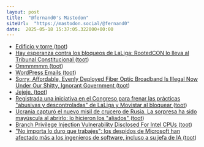```yaml
---
layout: post
title:  "@fernand0's Mastodon"
siteUrl:  "https://mastodon.social/@fernand0"
date:  2025-05-18 15:37:05.322000+00:00
---
```

*  [Edificio y torre ](https://www.flickr.com/photos/fernand0/54527275529) ([toot](https://mastodon.social/@fernand0/114529574932807112))
*  [Hay esperanza contra los bloqueos de LaLiga: RootedCON lo lleva al Tribunal Constitucional ](https://www.adslzone.net/noticias/internet/bloqueos-laliga-rootedcon-tribunal-constitucional) ([toot](https://mastodon.social/@fernand0/114529460063474925))
*  [Ommmmmm ](https://mastodon.social/@fernand0/114529432456931106) ([toot](https://mastodon.social/@fernand0/114529432456931106))
*  [WordPress Emails ](https://wpelevator.com/guides/wordpress-email) ([toot](https://mastodon.social/@fernand0/114529358412944821))
*  [Sorry, Affordable, Evenly Deployed Fiber Optic Broadband Is Illegal Now Under Our Shitty, Ignorant Government ](https://www.techdirt.com/2025/05/13/sorry-affordable-evenly-deployed-fiber-optic-broadband-is-illegal-now-under-our-shitty-ignorant-government) ([toot](https://mastodon.social/@fernand0/114529024839928670))
*  [Jejeje. ](https://mastodon.social/@bouletcorp2/114528831442051496) ([toot](https://mastodon.social/@fernand0/114528889276952700))
*  [Registrada una iniciativa en el Congreso para frenar las prácticas "abusivas y descontroladas" de LaLiga y Movistar al bloquear ](https://bandaancha.eu/articulos/iniciativa-congreso-frenar-practicas-1136) ([toot](https://mastodon.social/@fernand0/114528873344718223))
*  [Ucrania capturó el nuevo misil de crucero de Rusia. La sorpresa ha sido mayúscula al abrirlo: lo hicieron los "aliados" ](https://www.xataka.com/magnet/ucrania-capturo-nuevo-misil-crucero-rusia-sorpresa-ha-sido-mayuscula-al-abrirlo-hicieron-aliado) ([toot](https://mastodon.social/@fernand0/114528638228374464))
*  [Branch Privilege Injection Vulnerability Disclosed For Intel CPUs ](https://www.phoronix.com/news/Branch-Privilege-Injectio) ([toot](https://mastodon.social/@fernand0/114528323393304492))
*  ["No importa lo duro que trabajes": los despidos de Microsoft han afectado más a los ingenieros de software, incluso a su jefa de IA ](https://www.genbeta.com/actualidad/no-importa-duro-que-trabajes-despidos-microsoft-han-afectado-a-ingenieros-software-incluso-a-su-jefa-i) ([toot](https://mastodon.social/@fernand0/114528163141455357))
